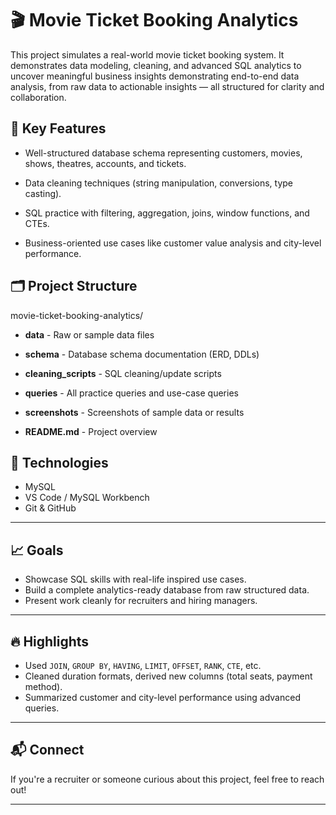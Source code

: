 # 🎬 Movie Ticket Booking Analytics

This project simulates a real-world movie ticket booking system. It demonstrates data modeling, cleaning, and advanced SQL analytics to uncover meaningful business insights demonstrating end-to-end data analysis, from raw data to actionable insights — all structured for clarity and collaboration.

## 📌 Key Features

- Well-structured database schema representing customers, movies, shows, theatres, accounts, and tickets.

- Data cleaning techniques (string manipulation, conversions, type casting).
  
- SQL practice with filtering, aggregation, joins, window functions, and CTEs.

- Business-oriented use cases like customer value analysis and city-level performance.

## 🗂️ Project Structure

movie-ticket-booking-analytics/
-  **data** - Raw or sample data files

-  **schema** - Database schema documentation (ERD, DDLs)

-  **cleaning_scripts** - SQL cleaning/update scripts

-  **queries** - All practice queries and use-case queries

-  **screenshots** - Screenshots of sample data or results

-  **README.md** - Project overview


## 🚀 Technologies

- MySQL
- VS Code / MySQL Workbench
- Git & GitHub

---

## 📈 Goals

- Showcase SQL skills with real-life inspired use cases.
- Build a complete analytics-ready database from raw structured data.
- Present work cleanly for recruiters and hiring managers.

---

## 🔥 Highlights

- Used `JOIN`, `GROUP BY`, `HAVING`, `LIMIT`, `OFFSET`, `RANK`, `CTE`, etc.
- Cleaned duration formats, derived new columns (total seats, payment method).
- Summarized customer and city-level performance using advanced queries.

---

## 📬 Connect

If you're a recruiter or someone curious about this project, feel free to reach out!

---
